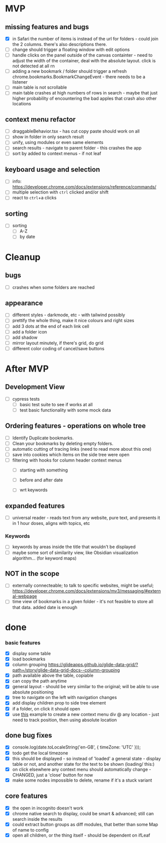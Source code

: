 
# MVP
## missing features and bugs
- [x] in Safari the number of items is instead of the url for folders - could join the 2 columns. there's also descriptions there.
- [ ] change should trigger a floating window with edit options
- [ ] handle clicks on the panel outside of the canvas containter - need to adjust the width of the container, deal with the absolute layout. click is not detected at all rn
- [ ] adding a new bookmark / folder should trigger a refresh chrome.bookmarks.BookmarkChangeEvent - there needs to be a listener
- [ ] main table is not scrollable
- [ ] main table crashes at high numbers of rows in search - maybe that just higher probability of encountering the bad apples that crash also other locations

## context menu refactor 
- [ ] draggableBehavior.tsx - has cut copy paste should work on all
- [ ] show in folder in only search result
- [ ] unify, using modules or even same elements
- [ ] search results - navigate to parent folder - this crashes the app
- [ ] sort by added to context menus - if not leaf

## keyboard usage and selection
- [ ] info: https://developer.chrome.com/docs/extensions/reference/commands/
- [ ] multiple selection with `ctrl` clicked and/or shift
- [ ] react to `ctrl`+a clicks

## sorting
- [ ] sorting
  - [ ]  A-Z
  - [ ]  by date

# Cleanup
## bugs
- [ ] crashes when some folders are reached

## appearance
- [ ] different styles - darkmode, etc - with tailwind possibly
- [ ] prettify the whole thing, make it nice colours and right sizes  
- [ ] add 3 dots at the end of each link cell
- [ ] add a folder icon
- [ ] add shadow
- [ ] mirror layout minutely, if there's grid, do grid
- [ ] different color coding of cancel/save buttons

# After MVP
## Development View
- [ ] cypress tests 
  - [ ] basic test suite to see if works at all
  - [ ] test basic functionality with some mock data

## Ordering features - operations on whole tree 
- [ ] Identify Duplicate bookmarks.
- [ ] Clean your bookmarks by deleting empty folders.
- [ ] automatic cutting of tracing links (need to read more about this one)
- [ ] save into cookies which items on the side tree were open
- [ ] filtering with hooks for column header context menus
  - [ ] starting with something
  - [ ] before and after date
  - [ ] wrt keywords


## expanded features
- [ ] universal reader - reads text from any website, pure text, and presents it in 1 hour doses, aligns with topics, etc

### Keywords
- [ ] keywords by areas inside the title that wouldn't be displayed
- [ ] maybe some sort of similarity view, like Obsidian visualization algorithm... (for keyword maps)

## NOT in the scope
- [ ] externally connecteable; to talk to specific websites, might be useful; https://developer.chrome.com/docs/extensions/mv3/messaging/#external-webpage 
- [ ] time view of bookmarks in a given folder - it's not feasible to store all that data. added date is enough

# done
### basic features
- [x] display some table
- [x] load bookmarks
- [x] column grouping https://glideapps.github.io/glide-data-grid/?path=/story/glide-data-grid-docs--column-grouping
- [x] path available above the table, copiable
- [x] can copy the path anytime
- [x] general layout - should be very similar to the original; will be able to use absolute positioning
- [x] tree to navigate on the left with navigation changes
- [x] add display children prop to side tree element
- [x] if a folder, on click it should open
- [x] use [this](https://www.pluralsight.com/guides/how-to-create-a-right-click-menu-using-react) example to create a new context menu div @ any location - just need to track position, then using absolute location

## done bug fixes
- [x] console.log(date.toLocaleString('en-GB', { timeZone: 'UTC' }));
- [x] todo get the local timezone
- [x] this should be displayed - so instead of 'loaded' a general state - display table or not, and another state for the text to be shown (loading/ this:)    
- [x] on click elsewhere any context menu should automatically change - CHANGED, just a 'close' button for now
- [x] make some nodes impossible to delete, rename if it's a stuck variant

## core features
- [x] the open in incognito doesn't work
- [x] chrome native search to display, could be smart & advanced; still can search inside the results
- [x] could extract button groups as diff modules, that better than some Map of name to config
- [x] open all children, or the thing itself - should be dependent on ifLeaf
